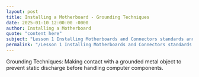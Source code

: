 ```yaml
---
layout: post
title: Installing a Motherboard - Grounding Techniques
date: 2025-01-10 12:00:00 -0000
author: Installing a Motherboard
quote: "content here"
subject: "Lesson 1 Installing Motherboards and Connectors standards and specifications"
permalink: "/Lesson 1 Installing Motherboards and Connectors standards and specifications/Installing a Motherboard/Installing a Motherboard - Grounding Techniques"
---
```


Grounding Techniques: Making contact with a grounded metal object to prevent static discharge before handling computer components.
